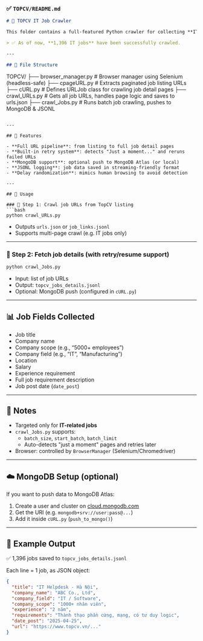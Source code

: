 
### ✅ `TOPCV/README.md`

```markdown
# 🧠 TOPCV IT Job Crawler

This folder contains a full-featured Python crawler for collecting **IT job postings** from [TopCV.vn](https://www.topcv.vn), built with structured batch logic, retry capability, and support for MongoDB integration.

> ✅ As of now, **1,396 IT jobs** have been successfully crawled.

---

## 📁 File Structure

```
TOPCV/
├── browser_manager.py       # Browser manager using Selenium (headless-safe)
├── cpageURL.py              # Extracts paginated job listing URLs
├── cURL.py                  # Defines URLJob class for crawling job detail pages
├── crawl_URLs.py            # Gets all job URLs, handles page logic and saves to urls.json
├── crawl_Jobs.py            # Runs batch job crawling, pushes to MongoDB & JSONL
```

---

## 🚀 Features

- **Full URL pipeline**: from listing to full job detail pages
- **Built-in retry system**: detects "Just a moment..." and reruns failed URLs
- **MongoDB support**: optional push to MongoDB Atlas (or local)
- **JSONL logging**: job data saved in streaming-friendly format
- **Delay randomization**: mimics human browsing to avoid detection

---

## 🔧 Usage

### 🔹 Step 1: Crawl job URLs from TopCV listing
```bash
python crawl_URLs.py
```
- Outputs `urls.json` or `job_links.jsonl`  
- Supports multi-page crawl (e.g. IT jobs only)

---

### 🔹 Step 2: Fetch job details (with retry/resume support)
```bash
python crawl_Jobs.py
```
- Input: list of job URLs  
- Output: `topcv_jobs_details.jsonl`  
- Optional: MongoDB push (configured in `cURL.py`)

---

## 📊 Job Fields Collected

- Job title  
- Company name  
- Company scope (e.g., “5000+ employees”)  
- Company field (e.g., “IT”, “Manufacturing”)  
- Location  
- Salary  
- Experience requirement  
- Full job requirement description  
- Job post date (`date_post`)

---

## 🧠 Notes

- Targeted only for **IT-related jobs**
- `crawl_Jobs.py` supports:
  - `batch_size`, `start_batch`, `batch_limit`
  - Auto-detects "just a moment" pages and retries later
- Browser: controlled by `BrowserManager` (Selenium/Chromedriver)

---

## ☁️ MongoDB Setup (optional)

If you want to push data to MongoDB Atlas:

1. Create a user and cluster on [cloud.mongodb.com](https://cloud.mongodb.com)
2. Get the URI (e.g. `mongodb+srv://user:pass@...`)
3. Add it inside `cURL.py` (`push_to_mongo()`)

---

## 💾 Example Output

✅ 1,396 jobs saved to `topcv_jobs_details.jsonl`

Each line = 1 job, as JSON object:
```json
{
  "title": "IT Helpdesk - Hà Nội",
  "company_name": "ABC Co., Ltd",
  "company_field": "IT / Software",
  "company_scope": "1000+ nhân viên",
  "experience": "2 năm",
  "requirements": "Thành thạo phần cứng, mạng, có tư duy logic",
  "date_post": "2025-04-25",
  "url": "https://www.topcv.vn/..."
}
```



